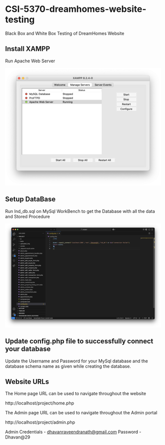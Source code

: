 # CSI-5370-dreamhomes-website-testing
Black Box and White Box Testing of  DreamHomes Website 



## Install XAMPP

Run Apache Web Server

![XAMPP](project/images/XAMPP.png)



## Setup DataBase

Run lnd_db.sql on MySql WorkBench to get the Database with all the data and Stored Procedure

![config_file](project/images/config_file.png)




## Update config.php file to successfully connect your database

Update the Username and Password for your MySql database and the database schema name as given while creating the database.


## Website URLs

The Home page URL can be used to navigate throughout the website

http://localhost/project/home.php


The Admin page URL can be used to navigate throughout the Admin portal

http://localhost/project/admin.php

Admin Credentials - dhavanraveendranath@gmail.com
Password - Dhavan@29


